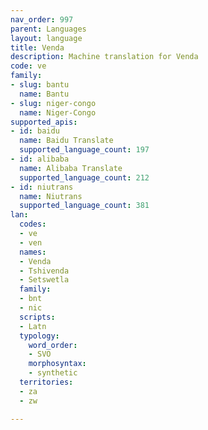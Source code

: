 ```yaml
---
nav_order: 997
parent: Languages
layout: language
title: Venda
description: Machine translation for Venda
code: ve
family:
- slug: bantu
  name: Bantu
- slug: niger-congo
  name: Niger-Congo
supported_apis:
- id: baidu
  name: Baidu Translate
  supported_language_count: 197
- id: alibaba
  name: Alibaba Translate
  supported_language_count: 212
- id: niutrans
  name: Niutrans
  supported_language_count: 381
lan:
  codes:
  - ve
  - ven
  names:
  - Venda
  - Tshivenda
  - Setswetla
  family:
  - bnt
  - nic
  scripts:
  - Latn
  typology:
    word_order:
    - SVO
    morphosyntax:
    - synthetic
  territories:
  - za
  - zw

---
```


